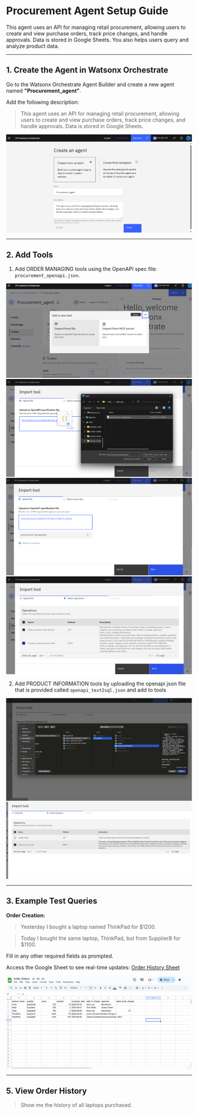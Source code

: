 
# Procurement Agent Setup Guide

This agent uses an API for managing retail procurement, allowing users to create and view purchase orders, track price changes, and handle approvals. Data is stored in Google Sheets. You also helps users query and analyze product data.

---

## 1. Create the Agent in Watsonx Orchestrate

Go to the Watsonx Orchestrate Agent Builder and create a new agent named **"Procurement_agent"**.

Add the following description:
> This agent uses an API for managing retail procurement, allowing users to create and view purchase orders, track price changes, and handle approvals. Data is stored in Google Sheets.

![Agent Builder](images/image.png)

---

## 2. Add Tools

1. Add ORDER MANAGING tools using the OpenAPI spec file: `procurement_openapi.json`.

![Add Tool 1](images/image-1.png)
![Add Tool 2](images/image-2.png)
![Add Tool 3](images/image-3.png)
![Add Tool 4](images/image-4.png)

2. Add PRODUCT INFORMATION tools by uploading the openapi json file that is provided called `openapi_text2sql.json` and add to tools

![alt text](images/import.png)
![alt text](images/convert.png)




---

## 3. Example Test Queries

**Order Creation:**

> Yesterday I bought a laptop named ThinkPad for $1200.

<!-- ![Order Example 1](images/image-5.png)
![Order Example 2](images/image-6.png) -->

> Today I bought the same laptop, ThinkPad, but from SupplierB for $1100.
<!-- 
![Order Example 3](images/image-7.png)
![Order Example 4](images/image-8.png) -->

Fill in any other required fields as prompted.

<!-- --- -->

<!-- ## 4. View Google Sheet Updates -->

Access the Google Sheet to see real-time updates:
[Order History Sheet](https://docs.google.com/spreadsheets/d/1bnyC1w1z2VX3ZJjz6iex4oHFPK7D2F3ws3SxgKLc_XI/edit?usp=sharing)

![Google Sheet Updated](images/image-9.png)

---

## 5. View Order History

> Show me the history of all laptops purchased.

<!-- ![Order History Example](images/image-10.png) -->
